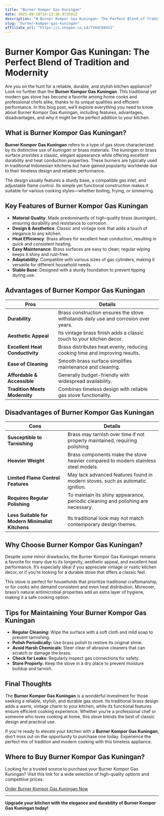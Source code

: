 ```yaml
---
title: "Burner Kompor Gas Kuningan"
date: 2025-08-18T14:13:36.973591Z
description: "# Burner Kompor Gas Kuningan: The Perfect Blend of Tradition and Modernity..."
slug: "burner-kompor-gas-kuningan"
affiliate_url: "https://s.shopee.co.id/7V44C68VX2"
---
```

# Burner Kompor Gas Kuningan: The Perfect Blend of Tradition and Modernity

Are you on the hunt for a reliable, durable, and stylish kitchen appliance? Look no further than the **Burner Kompor Gas Kuningan**. This traditional yet modern gas stove has become a favorite among home cooks and professional chefs alike, thanks to its unique qualities and efficient performance. In this blog post, we’ll explore everything you need to know about Burner Kompor Gas Kuningan, including features, advantages, disadvantages, and why it might be the perfect addition to your kitchen.

## What is Burner Kompor Gas Kuningan?

**Burner Kompor Gas Kuningan** refers to a type of gas stove characterized by its distinctive use of *kuningan* or brass materials. The *kuningan* or brass surface provides a classic, elegant appearance while offering excellent durability and heat conduction properties. These burners are typically used in traditional Indonesian kitchens but have gained popularity worldwide due to their timeless design and reliable performance.

The design usually features a sturdy base, a compatible gas inlet, and adjustable flame control. Its simple yet functional construction makes it suitable for various cooking styles—whether boiling, frying, or simmering.

## Key Features of Burner Kompor Gas Kuningan

- **Material Quality**: Made predominantly of high-quality brass (*kuningan*), ensuring durability and resistance to corrosion.
- **Design & Aesthetics**: Classic and vintage look that adds a touch of elegance to any kitchen.
- **Heat Efficiency**: Brass allows for excellent heat conduction, resulting in quick and consistent heating.
- **Easy Maintenance**: Brass surfaces are easy to clean; regular wiping keeps it shiny and rust-free.
- **Adaptability**: Compatible with various sizes of gas cylinders, making it versatile for different household needs.
- **Stable Base**: Designed with a sturdy foundation to prevent tipping during use.

## Advantages of Burner Kompor Gas Kuningan

| Pros | Details |
|---------|-------------------------|
| **Durability** | Brass construction ensures the stove withstands daily use and corrosion over years. |
| **Aesthetic Appeal** | Its vintage brass finish adds a classic touch to your kitchen decor. |
| **Excellent Heat Conductivity** | Brass distributes heat evenly, reducing cooking time and improving results. |
| **Ease of Cleaning** | Smooth brass surface simplifies maintenance and cleaning. |
| **Affordable & Accessible** | Generally budget-friendly with widespread availability. |
| **Tradition Meets Modernity** | Combines timeless design with reliable gas stove functionality. |

## Disadvantages of Burner Kompor Gas Kuningan

| Cons | Details |
|---------|-------------------------|
| **Susceptible to Tarnishing** | Brass may tarnish over time if not properly maintained, requiring polishing. |
| **Heavier Weight** | Brass components make the stove heavier compared to modern stainless steel models. |
| **Limited Flame Control Features** | May lack advanced features found in modern stoves, such as automatic ignition. |
| **Requires Regular Polishing** | To maintain its shiny appearance, periodic cleaning and polishing are necessary. |
| **Less Suitable for Modern Minimalist Kitchens** | Its traditional look may not match contemporary design themes. |

## Why Choose Burner Kompor Gas Kuningan?

Despite some minor drawbacks, the Burner Kompor Gas Kuningan remains a favorite for many due to its longevity, aesthetic appeal, and excellent heat performance. It’s especially ideal if you appreciate vintage or rustic kitchen decor, or if you’re looking for a durable stove that offers a classic feel.

This stove is perfect for households that prioritize traditional craftsmanship, or for cooks who demand consistent and even heat distribution. Moreover, brass’s natural antimicrobial properties add an extra layer of hygiene, making it a safe cooking option.

## Tips for Maintaining Your Burner Kompor Gas Kuningan

- **Regular Cleaning:** Wipe the surface with a soft cloth and mild soap to prevent tarnishing.
- **Polish Periodically:** Use brass polish to restore its original shine.
- **Avoid Harsh Chemicals:** Steer clear of abrasive cleaners that can scratch or damage the brass.
- **Check for Leaks:** Regularly inspect gas connections for safety.
- **Store Properly:** Keep the stove in a dry place to prevent moisture buildup and tarnish.

## Final Thoughts

The **Burner Kompor Gas Kuningan** is a wonderful investment for those seeking a reliable, stylish, and durable gas stove. Its traditional brass design adds a warm, vintage charm to your kitchen, while its functional features ensure efficient cooking experience. Whether you’re a professional chef or someone who loves cooking at home, this stove blends the best of classic design and practical use.

If you're ready to elevate your kitchen with a **Burner Kompor Gas Kuningan**, don’t miss out on the opportunity to purchase one today. Experience the perfect mix of tradition and modern cooking with this timeless appliance.

## Where to Buy Burner Kompor Gas Kuningan?

Looking for a trusted source to purchase your Burner Kompor Gas Kuningan? Visit this link for a wide selection of high-quality options and competitive prices: 

[Order Burner Kompor Gas Kuningan Now](https://s.shopee.co.id/7V44C68VX2)

---

**Upgrade your kitchen with the elegance and durability of Burner Kompor Gas Kuningan today!**